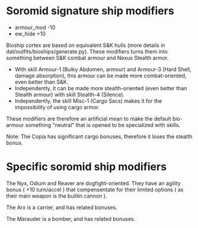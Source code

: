 

# Soromid signature ship modifiers

 - armour\_mod -10
 - ew\_hide +10

Bioship cortex are based on equivalent S&K hulls (more details in dat/outfits/bioships/generate.py).
These modifiers turns them into something between S&K combat armour and Nexus Stealth armor.

 - With skill Armour-1 (Bulky Abdomen, armour) and Armour-3 (Hard Shell, damage absorption), this armour can be made more combat-oriented, even better than S&K.
 - Independently, it can be made more stealth-oriented (even better than Stealth armour) with skill Stealth-4 (Silence).
 - Independently, the skill Misc-1 (Cargo Sacs) makes it for the impossibility of using cargo armor.

These modifiers are therefore an artificial mean to make the default bio-armour something "neutral" that is opened to be specialized with skills.

Note: The Copia has significant cargo bonuses, therefore it loses the stealth bonus.


# Specific soromid ship modifiers

The Nyx, Odium and Reaver are dogfight-oriented.
They have an agility bonus ( +10 turn/accel ) that compensentate for their
limited options ( as their main weapon is the builtin cannon ).

The Arx is a carrier, and has related bonuses.

The Marauder is a bomber, and has related bonuses.
